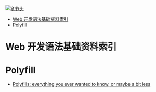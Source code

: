 [![章节头](https://parg.co/UGo)](https://parg.co/b4z) 
 - [Web 开发语法基础资料索引](#web-%E5%BC%80%E5%8F%91%E8%AF%AD%E6%B3%95%E5%9F%BA%E7%A1%80%E8%B5%84%E6%96%99%E7%B4%A2%E5%BC%95)
- [Polyfill](#polyfill) 

# Web 开发语法基础资料索引
# Polyfill
- [Polyfills: everything you ever wanted to know, or maybe a bit less](http://6me.us/Yffla1)
